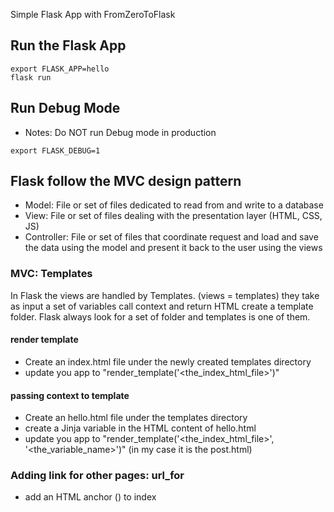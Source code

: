 Simple Flask App with FromZeroToFlask

## Run the Flask App

```
export FLASK_APP=hello
flask run
```

## Run Debug Mode
* Notes: Do NOT run Debug mode in production
```
export FLASK_DEBUG=1
```

## Flask follow the MVC design pattern
- Model: File or set of files dedicated to read from and write to a database
- View: File or set of files dealing with the presentation layer (HTML, CSS, JS)
- Controller: File or set of files that coordinate request and load and save the data using the model and present it back to the user using the views

### MVC: Templates
In Flask the views are handled by Templates. (views = templates)
they take as input a set of variables call context and return HTML
create a template folder. Flask always look for a set of folder and templates is one of them.

#### render template
- Create an index.html file under the newly created templates directory
- update you app to "render_template('<the_index_html_file>')"

#### passing context to template
- Create an hello.html file under the templates directory
- create a Jinja variable in the HTML content of hello.html
- update you app to "render_template('<the_index_html_file>', '<the_variable_name>')" (in my case it is the post.html)

### Adding link for other pages: url_for

- add an HTML anchor (<a>) to index




